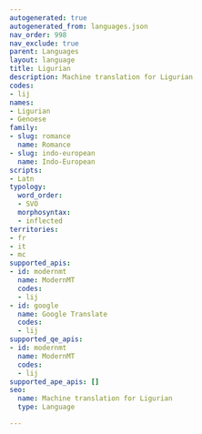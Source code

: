 ```yaml
---
autogenerated: true
autogenerated_from: languages.json
nav_order: 998
nav_exclude: true
parent: Languages
layout: language
title: Ligurian
description: Machine translation for Ligurian
codes:
- lij
names:
- Ligurian
- Genoese
family:
- slug: romance
  name: Romance
- slug: indo-european
  name: Indo-European
scripts:
- Latn
typology:
  word_order:
  - SVO
  morphosyntax:
  - inflected
territories:
- fr
- it
- mc
supported_apis:
- id: modernmt
  name: ModernMT
  codes:
  - lij
- id: google
  name: Google Translate
  codes:
  - lij
supported_qe_apis:
- id: modernmt
  name: ModernMT
  codes:
  - lij
supported_ape_apis: []
seo:
  name: Machine translation for Ligurian
  type: Language

---
```


